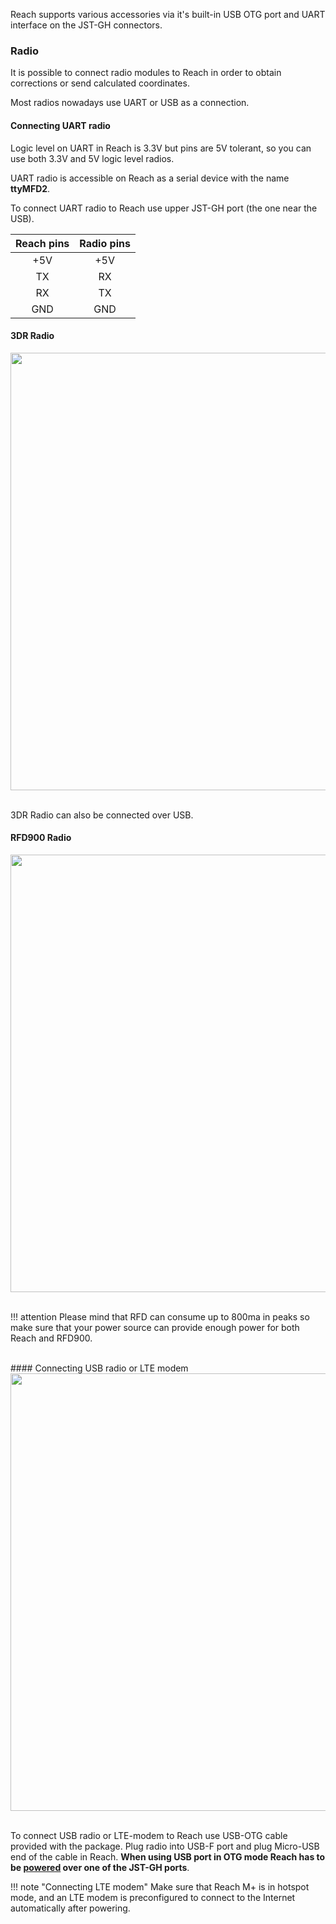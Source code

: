 
Reach supports various accessories via it's built-in USB OTG port and UART interface on the JST-GH connectors.

### Radio

It is possible to connect radio modules to Reach in order to obtain corrections or send calculated coordinates.

Most radios nowadays use UART or USB as a connection.

#### Connecting UART radio

Logic level on UART in Reach is 3.3V but pins are 5V tolerant, so you can use both 3.3V and 5V logic level radios.

UART radio is accessible on Reach as a serial device with the name **ttyMFD2**.

To connect UART radio to Reach use upper JST-GH port (the one near the USB).

| Reach pins | Radio pins |
|:----------:|:----------:|
|     +5V    |     +5V    |
|     TX     |     RX     |
|     RX     |     TX     |
|     GND    |     GND    |

#### 3DR Radio

<div style="text-align: center;"><img src="../img/reachm-plus/hardware-integration/3dr.png" style="width: 700px;"></div><br>


3DR Radio can also be connected over USB.

#### RFD900 Radio

<div style="text-align: center;"><img src="../img/reachm-plus/hardware-integration/rfd.png" style="width: 700px;"></div><br>

!!! attention
    Please mind that RFD can consume up to 800ma in peaks so make sure that your power source can provide enough power for both Reach and RFD900.

<br>
#### Connecting USB radio or LTE modem

<div style="text-align: center;"><img src="../img/reachm-plus/hardware-integration/lte-modem.png" style="width: 700px;"></div><br>

To connect USB radio or LTE-modem to Reach use USB-OTG cable provided with the package.
Plug radio into USB-F port and plug Micro-USB end of the cable in Reach.
**When using USB port in OTG mode Reach has to be [powered](power-supply.md) over one of the JST-GH ports**.

!!! note "Connecting LTE modem"
	Make sure that Reach M+ is in hotspot mode, and an LTE modem is preconfigured to connect to the Internet automatically after powering.
